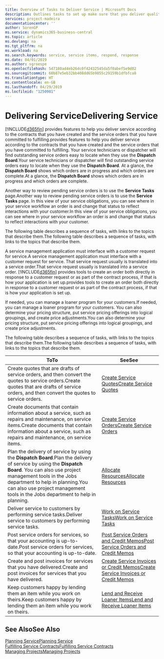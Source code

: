```yaml
---
title: Overview of Tasks to Deliver Service | Microsoft Docs
description: Outlines tasks to set up make sure that you deliver quality service and live up to agreements with customers.
services: project-madeira
documentationcenter: ''
author: SorenGP
ms.service: dynamics365-business-central
ms.topic: article
ms.devlang: na
ms.tgt_pltfrm: na
ms.workload: na
ms.search.keywords: service, service items, respond, response
ms.date: 04/01/2019
ms.author: sgroespe
ms.openlocfilehash: 5d7180ad4eb26dc0f42432545da5f0abef5e9d02
ms.sourcegitcommit: 60b87e5eb32bb408dd65b9855c29159b1dfbfca8
ms.translationtype: HT
ms.contentlocale: en-GB
ms.lasthandoff: 04/29/2019
ms.locfileid: "1250981"
---
```

# <a name="delivering-service"></a><span data-ttu-id="2dcc7-103">Delivering Service</span><span class="sxs-lookup"><span data-stu-id="2dcc7-103">Delivering Service</span></span>
[!INCLUDE[d365fin](includes/d365fin_md.md)] <span data-ttu-id="2dcc7-104">provides features to help you deliver service according to the contracts that you have created and the service orders that you have committed to fulfilling.</span><span class="sxs-lookup"><span data-stu-id="2dcc7-104">provides features to help you deliver service according to the contracts that you have created and the service orders that you have committed to fulfilling.</span></span> <span data-ttu-id="2dcc7-105">Your service technicians or dispatcher will find outstanding service orders easy to locate when they use the **Dispatch Board**.</span><span class="sxs-lookup"><span data-stu-id="2dcc7-105">Your service technicians or dispatcher will find outstanding service orders easy to locate when they use the **Dispatch Board**.</span></span> <span data-ttu-id="2dcc7-106">At a glance, the **Dispatch Board** shows which orders are in progress and which orders are complete.</span><span class="sxs-lookup"><span data-stu-id="2dcc7-106">At a glance, the **Dispatch Board** shows which orders are in progress and which orders are complete.</span></span>  
  
<span data-ttu-id="2dcc7-107">Another way to review pending service orders is to use the **Service Tasks** page.</span><span class="sxs-lookup"><span data-stu-id="2dcc7-107">Another way to review pending service orders is to use the **Service Tasks** page.</span></span> <span data-ttu-id="2dcc7-108">In this view of your service obligations, you can see where in your service workflow an order is and change that status to reflect interactions with your customer.</span><span class="sxs-lookup"><span data-stu-id="2dcc7-108">In this view of your service obligations, you can see where in your service workflow an order is and change that status to reflect interactions with your customer.</span></span>  
  
<span data-ttu-id="2dcc7-109">The following table describes a sequence of tasks, with links to the topics that describe them.</span><span class="sxs-lookup"><span data-stu-id="2dcc7-109">The following table describes a sequence of tasks, with links to the topics that describe them.</span></span>   

<span data-ttu-id="2dcc7-110">A service management application must interface with a customer request for service.</span><span class="sxs-lookup"><span data-stu-id="2dcc7-110">A service management application must interface with a customer request for service.</span></span> <span data-ttu-id="2dcc7-111">That service request usually is translated into a service order.</span><span class="sxs-lookup"><span data-stu-id="2dcc7-111">That service request usually is translated into a service order.</span></span> [!INCLUDE[d365fin](includes/d365fin_md.md)] <span data-ttu-id="2dcc7-112">provides tools to create an order both directly in response to a customer request or as part of the contract process, if that is how your application is set up.</span><span class="sxs-lookup"><span data-stu-id="2dcc7-112">provides tools to create an order both directly in response to a customer request or as part of the contract process, if that is how your application is set up.</span></span>  
  
<span data-ttu-id="2dcc7-113">If needed, you can manage a loaner program for your customers.</span><span class="sxs-lookup"><span data-stu-id="2dcc7-113">If needed, you can manage a loaner program for your customers.</span></span> <span data-ttu-id="2dcc7-114">You can also determine your pricing structure, put service pricing offerings into logical groupings, and create price adjustments.</span><span class="sxs-lookup"><span data-stu-id="2dcc7-114">You can also determine your pricing structure, put service pricing offerings into logical groupings, and create price adjustments.</span></span>  
  
<span data-ttu-id="2dcc7-115">The following table describes a sequence of tasks, with links to the topics that describe them.</span><span class="sxs-lookup"><span data-stu-id="2dcc7-115">The following table describes a sequence of tasks, with links to the topics that describe them.</span></span>   
  
|<span data-ttu-id="2dcc7-116">**To**</span><span class="sxs-lookup"><span data-stu-id="2dcc7-116">**To**</span></span>|<span data-ttu-id="2dcc7-117">**See**</span><span class="sxs-lookup"><span data-stu-id="2dcc7-117">**See**</span></span>|  
|------------|-------------|  
|<span data-ttu-id="2dcc7-118">Create quotes that are drafts of service orders, and then convert the quotes to service orders.</span><span class="sxs-lookup"><span data-stu-id="2dcc7-118">Create quotes that are drafts of service orders, and then convert the quotes to service orders.</span></span>|[<span data-ttu-id="2dcc7-119">Create Service Quotes</span><span class="sxs-lookup"><span data-stu-id="2dcc7-119">Create Service Quotes</span></span>](service-how-to-create-service-quotes.md)|
|<span data-ttu-id="2dcc7-120">Create documents that contain information about a service, such as repairs and maintenance, on service items.</span><span class="sxs-lookup"><span data-stu-id="2dcc7-120">Create documents that contain information about a service, such as repairs and maintenance, on service items.</span></span>|[<span data-ttu-id="2dcc7-121">Create Service Orders</span><span class="sxs-lookup"><span data-stu-id="2dcc7-121">Create Service Orders</span></span>](service-how-to-create-service-orders.md)|
|<span data-ttu-id="2dcc7-122">Plan the delivery of service by using the **Dispatch Board**.</span><span class="sxs-lookup"><span data-stu-id="2dcc7-122">Plan the delivery of service by using the **Dispatch Board**.</span></span> <span data-ttu-id="2dcc7-123">You can also use project management tools in the Jobs department to help in planning.</span><span class="sxs-lookup"><span data-stu-id="2dcc7-123">You can also use project management tools in the Jobs department to help in planning.</span></span>|[<span data-ttu-id="2dcc7-124">Allocate Resources</span><span class="sxs-lookup"><span data-stu-id="2dcc7-124">Allocate Resources</span></span>](service-how-to-allocate-resources.md)|  
|<span data-ttu-id="2dcc7-125">Deliver service to customers by performing service tasks.</span><span class="sxs-lookup"><span data-stu-id="2dcc7-125">Deliver service to customers by performing service tasks.</span></span>|[<span data-ttu-id="2dcc7-126">Work on Service Tasks</span><span class="sxs-lookup"><span data-stu-id="2dcc7-126">Work on Service Tasks</span></span>](service-how-to-work-on-service-tasks.md)|  
|<span data-ttu-id="2dcc7-127">Post service orders for services, so that your accounting is up-to-date.</span><span class="sxs-lookup"><span data-stu-id="2dcc7-127">Post service orders for services, so that your accounting is up-to-date.</span></span>|[<span data-ttu-id="2dcc7-128">Post Service Orders and Credit Memos</span><span class="sxs-lookup"><span data-stu-id="2dcc7-128">Post Service Orders and Credit Memos</span></span>](service-how-to-post-service-orders.md)|  
|<span data-ttu-id="2dcc7-129">Create and post invoices for services that you have delivered.</span><span class="sxs-lookup"><span data-stu-id="2dcc7-129">Create and post invoices for services that you have delivered.</span></span>|[<span data-ttu-id="2dcc7-130">Create Service Invoices or Credit Memos</span><span class="sxs-lookup"><span data-stu-id="2dcc7-130">Create Service Invoices or Credit Memos</span></span>](service-how-create-invoices.md)|  
|<span data-ttu-id="2dcc7-131">Keep customers happy by lending them an item while you work on theirs.</span><span class="sxs-lookup"><span data-stu-id="2dcc7-131">Keep customers happy by lending them an item while you work on theirs.</span></span>| [<span data-ttu-id="2dcc7-132">Lend and Receive Loaner Items</span><span class="sxs-lookup"><span data-stu-id="2dcc7-132">Lend and Receive Loaner Items</span></span>](service-how-to-lend-receive-loaners.md)|
  
## <a name="see-also"></a><span data-ttu-id="2dcc7-133">See Also</span><span class="sxs-lookup"><span data-stu-id="2dcc7-133">See Also</span></span>  
[<span data-ttu-id="2dcc7-134">Planning Service</span><span class="sxs-lookup"><span data-stu-id="2dcc7-134">Planning Service</span></span>](service-plan-service.md)  
[<span data-ttu-id="2dcc7-135">Fulfilling Service Contracts</span><span class="sxs-lookup"><span data-stu-id="2dcc7-135">Fulfilling Service Contracts</span></span>](service-fulfill-service-contracts.md)  
[<span data-ttu-id="2dcc7-136">Managing Projects</span><span class="sxs-lookup"><span data-stu-id="2dcc7-136">Managing Projects</span></span>](projects-manage-projects.md)  
